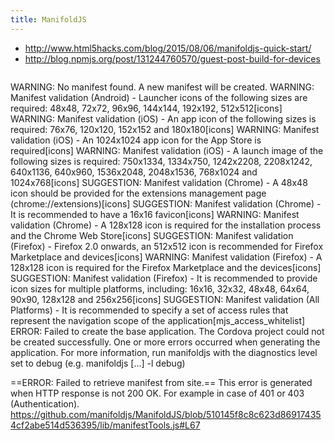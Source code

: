 ```yaml
---
title: ManifoldJS
---
```


* http://www.html5hacks.com/blog/2015/08/06/manifoldjs-quick-start/
* http://blog.npmjs.org/post/131244760570/guest-post-build-for-devices

```sudo npm install -g manifoldjs</code>

```
WARNING: No manifest found. A new manifest will be created.
WARNING: Manifest validation  (Android) - Launcher icons of the following sizes are required: 48x48, 72x72, 96x96, 144x144, 192x192, 512x512[icons]
WARNING: Manifest validation  (iOS) - An app icon of the following sizes is required: 76x76, 120x120, 152x152 and 180x180[icons]
WARNING: Manifest validation  (iOS) - An 1024x1024 app icon for the App Store is required[icons]
WARNING: Manifest validation  (iOS) - A launch image of the following sizes is required: 750x1334, 1334x750, 1242x2208, 2208x1242, 640x1136, 640x960, 1536x2048, 2048x1536, 768x1024 and 1024x768[icons]
SUGGESTION: Manifest validation  (Chrome) - A 48x48 icon should be provided for the extensions management page (chrome://extensions)[icons]
SUGGESTION: Manifest validation  (Chrome) - It is recommended to have a 16x16 favicon[icons]
WARNING: Manifest validation  (Chrome) - A 128x128 icon is required for the installation process and the Chrome Web Store[icons]
SUGGESTION: Manifest validation  (Firefox) - Firefox 2.0 onwards, an 512x512 icon is recommended for Firefox Marketplace and devices[icons]
WARNING: Manifest validation  (Firefox) - A 128x128 icon is required for the Firefox Marketplace and the devices[icons]
SUGGESTION: Manifest validation  (Firefox) - It is recommended to provide icon sizes for multiple platforms, including: 16x16, 32x32, 48x48, 64x64, 90x90, 128x128 and 256x256[icons]
SUGGESTION: Manifest validation  (All Platforms) - It is recommended to specify a set of access rules that represent the navigation scope of the application[mjs_access_whitelist]
ERROR: Failed to create the base application. The Cordova project could not be created successfully.
One or more errors occurred when generating the application. For more information, run manifoldjs with the diagnostics level set to debug (e.g. manifoldjs [...] -l debug)
</code>

==ERROR: Failed to retrieve manifest from site.==
This error is generated when HTTP response is not 200 OK. For example in case of 401 or 403 (Authentication).
https://github.com/manifoldjs/ManifoldJS/blob/510145f8c8c623d869174354cf2abe514d536395/lib/manifestTools.js#L67
